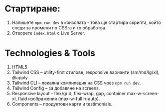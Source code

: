 # Стартиране:
1. Напишете `npm run dev` в конзолата - това ще стартира скрипта, който следи за промени по CSS-а и го обработва.
2. Отворете `index.html` с Live Server.

# Technologies & Tools
1. HTML5
2. Tailwind CSS – utility-first стилове, responsive варианти (sm/md/lg/xl), @apply.
3. Tailwind CLI – локална компилация на CSS чрез `npm run dev`.
4. Tailwind Config – за добавяне на screens.
5. Responsive layout – flex/grid, flex-wrap, gap, container max-w-screen-xl, fluid изображения (max-w-full h-auto).
6. Components – продуктови карти и testimonials.